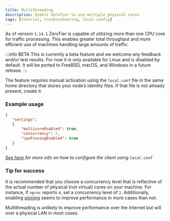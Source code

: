 ```yaml
---
title: Multithreading
description: Enable ZeroTier to use multiple physical cores
tags: [tutorial, troubleshooting, local-config]
---
```


As of version `1.14.1` ZeroTier is capable of utilizing more than one CPU core for traffic processing. This enables greater total throughput and more efficient use of machines handling large amounts of traffic.

:::info BETA
This is currently a beta feature and we welcome any feedback and/or test results. For now it is only available for Linux and is disabled by default. It will be ported to FreeBSD, macOS, and Windows in a future release.
:::

The feature requires manual activation using the `local.conf` file in the same home directory that stores your node’s identity files. If that file is not already present, create it.

### Example usage

```json title="Example local.conf"
{
   "settings":
   {
       "multicoreEnabled": true,
       "concurrency": 2,
       "cpuPinningEnabled": true
   }
}
```

*[See here](https://docs.zerotier.com/config) for more info on how to configure the client using `local.conf`*

### Tip for success

It is recommended that you choose a concurrency level that is reflective of the actual number of physical (not virtual) cores on your machine. For instance, if `nproc` reports `4`, set a concurrency level of `2`. Additionally, enabling [pinning](https://en.wikipedia.org/wiki/Processor_affinity) seems to improve performance in more cases than not.

Multithreading is unlikely to improve performance over the Internet but will over a physical LAN in most cases.
